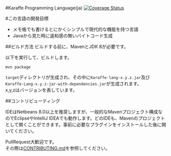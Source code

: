 #Karaffe Programming Language(ja)
[![Coverage Status](https://coveralls.io/repos/nokok/Karaffe/badge.png?branch=master)](https://coveralls.io/r/nokok/Karaffe?branch=master)

#この言語の開発目標
- メモ帳でも書けるとにかくシンプルで現代的な機能を持つ言語
- Javaから見た時に違和感の無いバイトコード生成

##ビルド方法
ビルドする前に、MavenとJDK 8が必要です。

以下を実行して、ビルドします。  
```
mvn package
```

`target`ディレクトリが生成され、その中に`Karaffe-lang-x.y.z.jar`及び  
`Karaffe-Lang-x.y.z-jar-with-dependencies.jar`が生成されます。  
x,y,zはバージョンを表しています。  

##コントリビューティング

IDEはNetbeans 8.0以上を推奨しますが、一般的なMavenプロジェクト構成なのでEclipseやIntelliJ IDEAでも動作します。どのIDEも、Mavenのプロジェクトとして開くことができます。事前に必要なプラグインをインストールした後に開いてください。  

PullRequest大歓迎です。  
その際は[CONTRIBUTING.md](CONTRIBUTING.md)を参照してください。  

